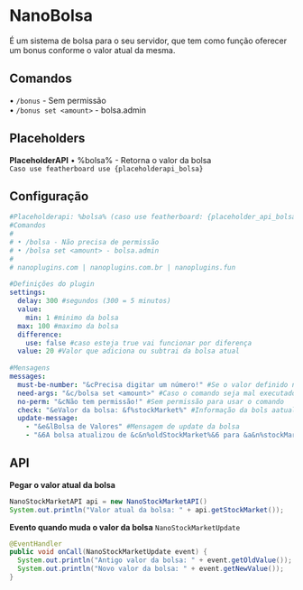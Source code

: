 # NanoBolsa

É um sistema de bolsa para o seu servidor, que tem como função oferecer um bonus conforme o valor atual da mesma.

## Comandos

• `/bonus` - Sem permissão <br>
• `/bonus set <amount>` - bolsa.admin

## Placeholders

**PlaceholderAPI**
• %bolsa% - Retorna o valor da bolsa <br>
`Caso use featherboard use {placeholderapi_bolsa}`

## Configuração

```yml
#Placeholderapi: %bolsa% (caso use featherboard: {placeholder_api_bolsa})  
#Comandos  
#  
# • /bolsa - Não precisa de permissão  
# • /bolsa set <amount> - bolsa.admin  
#  
# nanoplugins.com | nanoplugins.com.br | nanoplugins.fun  
  
#Definições do plugin  
settings:  
  delay: 300 #segundos (300 = 5 minutos)  
  value:  
    min: 1 #minimo da bolsa  
  max: 100 #maximo da bolsa  
  difference:  
    use: false #caso esteja true vai funcionar por diferença  
  value: 20 #Valor que adiciona ou subtrai da bolsa atual  
  
#Mensagens  
messages:  
  must-be-number: "&cPrecisa digitar um número!" #Se o valor definido não for um número  
  need-args: "&c/bolsa set <amount>" #Caso o comando seja mal executado  
  no-perm: "&cNão tem permissão!" #Sem permissão para usar o comando  
  check: "&eValor da bolsa: &f%stockMarket%" #Informação da bols aatual  
  update-message:  
    - "&e&lBolsa de Valores" #Mensagem de update da bolsa  
    - "&6A bolsa atualizou de &c&n%oldStockMarket%&6 para &a&n%stockMarket%&6!"
```

## API

**Pegar o valor atual da bolsa**
```java
NanoStockMarketAPI api = new NanoStockMarketAPI()
System.out.println("Valor atual da bolsa: " + api.getStockMarket());
```

**Evento quando muda o valor da bolsa**
`NanoStockMarketUpdate`
```java
@EventHandler  
public void onCall(NanoStockMarketUpdate event) {  
  System.out.println("Antigo valor da bolsa: " + event.getOldValue());  
  System.out.println("Novo valor da bolsa: " + event.getNewValue());  
}
```
